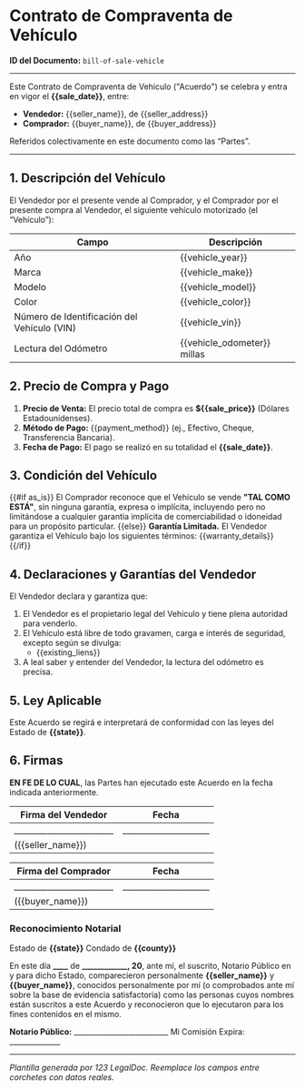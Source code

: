# Contrato de Compraventa de Vehículo
**ID del Documento:** `bill-of-sale-vehicle`

---

Este Contrato de Compraventa de Vehículo ("Acuerdo") se celebra y entra en vigor el **{{sale_date}}**, entre:

- **Vendedor:** {{seller_name}}, de {{seller_address}}
- **Comprador:**  {{buyer_name}}, de {{buyer_address}}

Referidos colectivamente en este documento como las “Partes”.

---

## 1. Descripción del Vehículo

El Vendedor por el presente vende al Comprador, y el Comprador por el presente compra al Vendedor, el siguiente vehículo motorizado (el “Vehículo”):

| Campo                                      | Descripción                         |
|--------------------------------------------|-------------------------------------|
| Año                                        | {{vehicle_year}}                    |
| Marca                                      | {{vehicle_make}}                    |
| Modelo                                     | {{vehicle_model}}                   |
| Color                                      | {{vehicle_color}}                   |
| Número de Identificación del Vehículo (VIN) | {{vehicle_vin}}            |
| Lectura del Odómetro                       | {{vehicle_odometer}} millas         |

## 2. Precio de Compra y Pago

1. **Precio de Venta:** El precio total de compra es **${{sale_price}}** (Dólares Estadounidenses).
2. **Método de Pago:** {{payment_method}} (ej., Efectivo, Cheque, Transferencia Bancaria).
3. **Fecha de Pago:** El pago se realizó en su totalidad el **{{sale_date}}**.

## 3. Condición del Vehículo

{{#if as_is}}
El Comprador reconoce que el Vehículo se vende **"TAL COMO ESTÁ"**, sin ninguna garantía, expresa o implícita, incluyendo pero no limitándose a cualquier garantía implícita de comerciabilidad o idoneidad para un propósito particular.
{{else}}
**Garantía Limitada.** El Vendedor garantiza el Vehículo bajo los siguientes términos:
{{warranty_details}}
{{/if}}

## 4. Declaraciones y Garantías del Vendedor

El Vendedor declara y garantiza que:

1. El Vendedor es el propietario legal del Vehículo y tiene plena autoridad para venderlo.
2. El Vehículo está libre de todo gravamen, carga e interés de seguridad, excepto según se divulga:
   - {{existing_liens}}
3. A leal saber y entender del Vendedor, la lectura del odómetro es precisa.

## 5. Ley Aplicable

Este Acuerdo se regirá e interpretará de conformidad con las leyes del Estado de **{{state}}**.

## 6. Firmas

**EN FE DE LO CUAL**, las Partes han ejecutado este Acuerdo en la fecha indicada anteriormente.

| Firma del Vendedor      | Fecha                |
|-------------------------|----------------------|
| ________________________| _____________________|
| ({{seller_name}})       |                      |


| Firma del Comprador     | Fecha                |
|-------------------------|----------------------|
| ________________________| _____________________|
| ({{buyer_name}})        |                      |

### Reconocimiento Notarial

Estado de **{{state}}**
Condado de **{{county}}**

En este día **____** de **______________, 20__**, ante mí, el suscrito, Notario Público en y para dicho Estado, comparecieron personalmente **{{seller_name}}** y **{{buyer_name}}**, conocidos personalmente por mí (o comprobados ante mí sobre la base de evidencia satisfactoria) como las personas cuyos nombres están suscritos a este Acuerdo y reconocieron que lo ejecutaron para los fines contenidos en el mismo.

**Notario Público:**   __________________________
Mi Comisión Expira: ______________

---

*Plantilla generada por 123 LegalDoc. Reemplace los campos entre corchetes con datos reales.*